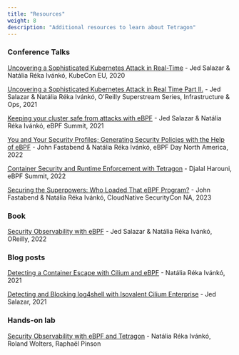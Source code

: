 ```yaml
---
title: "Resources"
weight: 8
description: "Additional resources to learn about Tetragon"
---
```


### Conference Talks

[Uncovering a Sophisticated Kubernetes Attack in Real-Time](https://www.youtube.com/watch?v=bohnofE_dvw) - Jed Salazar & Natália Réka Ivánkó, KubeCon EU, 2020

[Uncovering a Sophisticated Kubernetes Attack in Real Time Part II.](https://www.oreilly.com/library/view/infrastructure-ops/0636920625377/video335775.html) - Jed Salazar & Natália Réka Ivánkó, O'Reilly Superstream Series, Infrastructure & Ops, 2021

[Keeping your cluster safe from attacks with eBPF](https://www.youtube.com/watch?v=agN68U8x1go) - Jed Salazar & Natália Réka Ivánkó, eBPF Summit, 2021

[You and Your Security Profiles; Generating Security Policies with the Help of eBPF](https://www.youtube.com/watch?v=EhQI1qPVb0E) - John Fastabend & Natália Réka Ivánkó, eBPF Day North America, 2022

[Container Security and Runtime Enforcement with Tetragon](https://www.youtube.com/watch?v=fw40ROmswbM) - Djalal Harouni, eBPF Summit, 2022

[Securing the Superpowers: Who Loaded That eBPF Program?](https://www.youtube.com/watch?v=UBVTJ0LeXxc) - John Fastabend & Natália Réka Ivánkó, CloudNative SecurityCon NA, 2023

### Book

[Security Observability with eBPF](https://isovalent.com/ebpf-security/) - Jed Salazar & Natália Réka Ivánkó, OReilly, 2022

### Blog posts

[Detecting a Container Escape with Cilium and eBPF](https://isovalent.com/blog/post/2021-11-container-escape) - Natália Réka Ivánkó, 2021

[Detecting and Blocking log4shell with Isovalent Cilium Enterprise](https://isovalent.com/blog/post/2021-12-log4shell) - Jed Salazar, 2021

### Hands-on lab

[Security Observability with eBPF and Tetragon](https://isovalent.com/labs/) - Natália Réka Ivánkó, Roland Wolters, Raphaël Pinson

